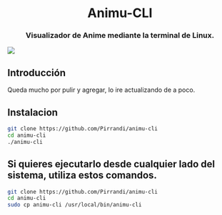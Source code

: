 <h1 align="center">Animu-CLI</h1>
<h3 align="center">Visualizador de Anime mediante la terminal de Linux.</h3>

![](https://i.imgur.com/PKleYQn.png)

## Introducción

Queda mucho por pulir y agregar, lo ire actualizando de a poco.

## Instalacion

```bash
git clone https://github.com/Pirrandi/animu-cli
cd animu-cli
./animu-cli
```


## Si quieres ejecutarlo desde cualquier lado del sistema, utiliza estos comandos.

```bash
git clone https://github.com/Pirrandi/animu-cli
cd animu-cli
sudo cp animu-cli /usr/local/bin/animu-cli
```
